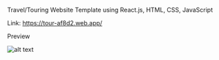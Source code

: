 Travel/Touring Website Template using React.js, HTML, CSS, JavaScript

Link: https://tour-af8d2.web.app/

Preview

![alt text](https://kiwipromotion.co.nz/wp-content/uploads/2022/01/screencapture-tour-af8d2-web-app-2022-01-24-22_48_49-min-scaled.jpg)
